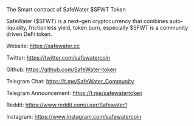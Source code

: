 The Smart contract of SafeWater $SFWT Token

SafeWater ($SFWT) is a next–gen cryptocurrency that combines auto-liquidity, frictionless yield, token burn, especially $SFWT is a community driven DeFi token.

Website: https://safewater.cc

Twitter: https://twitter.com/safewatercoin

Github: https://github.com/SafeWater-token

Telegram Chat: https://t.me/SafeWater_Community

Telegram Announcement: https://t.me/safewatertoken

Reddit: https://www.reddit.com/user/Safewater1

Instagram: https://www.instagram.com/safewatercoin 
